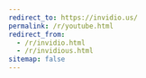 ```yaml
---
redirect_to: https://invidio.us/
permalink: /r/youtube.html
redirect_from:
  - /r/invidio.html
  - /r/invidious.html
sitemap: false
---
```

